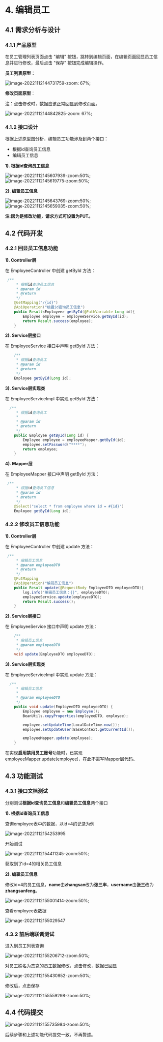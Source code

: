 # 4. 编辑员工

## 4.1 需求分析与设计

### 4.1.1 产品原型

在员工管理列表页面点击 "编辑" 按钮，跳转到编辑页面，在编辑页面回显员工信息并进行修改，最后点击 "保存" 按钮完成编辑操作。

**员工列表原型：**

![image-20221112144731759-zoom: 67%;](assets/image-20221112144731759.png)

**修改页面原型**：

注：点击修改时，数据应该正常回显到修改页面。

![image-20221112144842825-zoom: 67%;](assets/image-20221112144842825.png)

### 4.1.2 接口设计

根据上述原型图分析，编辑员工功能涉及到两个接口：

- 根据id查询员工信息
- 编辑员工信息

**1). 根据id查询员工信息**

![image-20221112145607939-zoom:50%;](assets/image-20221112145607939.png) ![image-20221112145619775-zoom:50%;](assets/image-20221112145619775.png)

**2). 编辑员工信息**

![image-20221112145643769-zoom:50%;](assets/image-20221112145643769.png) ![image-20221112145659035-zoom:50%;](assets/image-20221112145659035.png)

**注:因为是修改功能，请求方式可设置为PUT。**

## 4.2 代码开发

### 4.2.1 回显员工信息功能

**1). Controller层**

在 EmployeeController 中创建 getById 方法：

```java
 /**
     * 根据id查询员工信息
     * @param id
     * @return
     */
    @GetMapping("/{id}")
    @ApiOperation("根据id查询员工信息")
    public Result<Employee> getById(@PathVariable Long id){
        Employee employee = employeeService.getById(id);
        return Result.success(employee);
    }
```

**2). Service层接口**

在 EmployeeService 接口中声明 getById 方法：

```java
    /**
     * 根据id查询员工
     * @param id
     * @return
     */
    Employee getById(Long id);
```

**3). Service层实现类**

在 EmployeeServiceImpl 中实现 getById 方法：

```java
  /**
     * 根据id查询员工
     *
     * @param id
     * @return
     */
    public Employee getById(Long id) {
        Employee employee = employeeMapper.getById(id);
        employee.setPassword("****");
        return employee;
    }
```

**4). Mapper层**

在 EmployeeMapper 接口中声明 getById 方法：

```java
 /**
     * 根据id查询员工信息
     * @param id
     * @return
     */
    @Select("select * from employee where id = #{id}")
    Employee getById(Long id);
```

### 4.2.2 修改员工信息功能

**1). Controller层**

在 EmployeeController 中创建 update 方法：

```java
 /**
     * 编辑员工信息
     * @param employeeDTO
     * @return
     */
    @PutMapping
    @ApiOperation("编辑员工信息")
    public Result update(@RequestBody EmployeeDTO employeeDTO){
        log.info("编辑员工信息：{}", employeeDTO);
        employeeService.update(employeeDTO);
        return Result.success();
    }
```

**2). Service层接口**

在 EmployeeService 接口中声明 update 方法：

```java
    /**
     * 编辑员工信息
     * @param employeeDTO
     */
    void update(EmployeeDTO employeeDTO);
```

**3). Service层实现类**

在 EmployeeServiceImpl 中实现 update 方法：

```java
  /**
     * 编辑员工信息
     *
     * @param employeeDTO
     */
    public void update(EmployeeDTO employeeDTO) {
        Employee employee = new Employee();
        BeanUtils.copyProperties(employeeDTO, employee);

        employee.setUpdateTime(LocalDateTime.now());
        employee.setUpdateUser(BaseContext.getCurrentId());

        employeeMapper.update(employee);
    }
```

在实现**启用禁用员工账号**功能时，已实现employeeMapper.update(employee)，在此不需写Mapper层代码。

## 4.3 功能测试

### 4.3.1 接口文档测试

分别测试**根据id查询员工信息**和**编辑员工信息**两个接口

**1). 根据id查询员工信息**

查询employee表中的数据，以id=4的记录为例

![image-20221112154253995](assets/image-20221112154253995.png)

开始测试

![image-20221112154411245-zoom:50%;](assets/image-20221112154411245.png)

获取到了id=4的相关员工信息

**2). 编辑员工信息**

修改id=4的员工信息，**name**由**zhangsan**改为**张三丰**，**username**由**张三**改为**zhangsanfeng**。

 ![image-20221112155001414-zoom:50%;](assets/image-20221112155001414.png)

查看employee表数据

![image-20221112155029547](assets/image-20221112155029547.png)

### 4.3.2 前后端联调测试

进入到员工列表查询

![image-20221112155206712-zoom:50%;](assets/image-20221112155206712.png)

对员工姓名为杰克的员工数据修改，点击修改，数据已回显

![image-20221112155430652-zoom:50%;](assets/image-20221112155430652.png)

修改后，点击保存

![image-20221112155559298-zoom:50%;](assets/image-20221112155559298.png)

## 4.4 代码提交

![image-20221112155735984-zoom:50%;](assets/image-20221112155735984.png)

后续步骤和上述功能代码提交一致，不再赘述。

